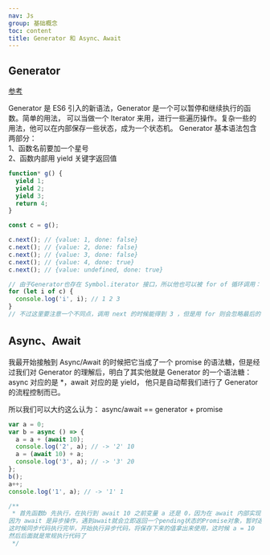 ```yaml
---
nav: Js
group: 基础概念
toc: content
title: Generator 和 Async、Await
---
```


## Generator

<a target="_blank" href=" https://fe.ecool.fun/topic/82b536ee-2a79-4e64-b238-061656ca8ca9?orderBy=updateTime&order=desc&tagId=0">参考</a>

Generator 是 ES6 引入的新语法，Generator 是一个可以暂停和继续执行的函数。简单的用法，
可以当做一个 Iterator 来用，进行一些遍历操作。复杂一些的用法，他可以在内部保存一些状态，成为一个状态机。
Generator 基本语法包含两部分：<br/>
1、函数名前要加一个星号<br/>
2、函数内部用 yield 关键字返回值<br/>

```js
function* g() {
  yield 1;
  yield 2;
  yield 3;
  return 4;
}

const c = g();

c.next(); // {value: 1, done: false}
c.next(); // {value: 2, done: false}
c.next(); // {value: 3, done: false}
c.next(); // {value: 4, done: true}
c.next(); // {value: undefined, done: true}

// 由于Generator也存在 Symbol.iterator 接口，所以他也可以被 for of 循环调用：
for (let i of c) {
  console.log('i', i); // 1 2 3
}
// 不过这里要注意一个不同点，调用 next 的时候能得到 3 ，但是用 for 则会忽略最后的 return 语句。 也就是 for 循环会忽略 generator 中的 return 语句.
```

## Async、Await

我最开始接触到 Async/Await 的时候把它当成了一个 promise 的语法糖，但是经过我们对 Generator 的理解后，明白了其实他就是 Generator 的一个语法糖：
async 对应的是 \*，await 对应的是 yield，
他只是自动帮我们进行了 Generator 的流程控制而已。

所以我们可以大约这么认为： async/await == generator + promise

```js
var a = 0;
var b = async () => {
  a = a + (await 10);
  console.log('2', a); // -> '2' 10
  a = (await 10) + a;
  console.log('3', a); // -> '3' 20
};
b();
a++;
console.log('1', a); // -> '1' 1

/**
 * 首先函数b 先执行，在执行到 await 10 之前变量 a 还是 0，因为在 await 内部实现了 generators ，generators 会保留堆栈中东西，所以这时候 a = 0 被保存了下来
因为 await 是异步操作，遇到await就会立即返回一个pending状态的Promise对象，暂时返回执行代码的控制权，使得函数外的代码得以继续执行，所以会先执行 console.log('1', a)
这时候同步代码执行完毕，开始执行异步代码，将保存下来的值拿出来使用，这时候 a = 10
然后后面就是常规执行代码了
 */
```
